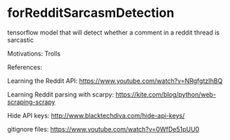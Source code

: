 # forRedditSarcasmDetection

tensorflow model that will detect whether a comment in a reddit thread is sarcastic


Motivations: Trolls


References:

Learning the Reddit API: https://www.youtube.com/watch?v=NRgfgtzIhBQ

Learning Reddit parsing with scarpy: https://kite.com/blog/python/web-scraping-scrapy

Hide API keys: http://www.blacktechdiva.com/hide-api-keys/

gitignore files: https://www.youtube.com/watch?v=0WfDe51pUU0
